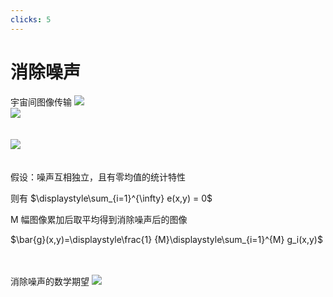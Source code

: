 ```yaml
---
clicks: 5
---
```


# 消除噪声

<div grid="~ cols-2 gap-10">
  <div class="text-center pt-12 text-4">
    <div v-click-hide="5">
      宇宙间图像传输
      <img class="pt-5" src="https://gcom.fp.ps.netease.com/file/63ec956d672a527be8bae84at0XC1wfI04"/>
    </div>
    <div class="absolute top-40 w-80"  v-click=5>
      <img src="https://gcom.fp.ps.netease.com/file/63eca2487a80964bdb4c44e2vsoTDl0O04" />
    </div>
  </div>
  <div>
  <div v-click-hide=3>
    <br/>
    <br/>
    <img v-click=1 src="https://gcom.fp.ps.netease.com/file/63ec95935108e222ec386826RVLCCbrU04"/>
    <br/>
    <br/>
    <br/>
  <div v-click=2>
    假设：噪声互相独立，且有零均值的统计特性

  则有   $\displaystyle\sum_{i=1}^{\infty} e(x,y) = 0$
  </div>
  </div>
  <div v-click=3 class="absolute top-30">

  M 幅图像累加后取平均得到消除噪声后的图像

  $\bar{g}(x,y)=\displaystyle\frac{1} {M}\displaystyle\sum_{i=1}^{M} g_i(x,y)$
  <br/>
  <br/>
  <br/>
  <div v-click=4>
    消除噪声的数学期望
    <img src="https://gcom.fp.ps.netease.com/file/63ec9c0c5a2098bd13e0dc42PHf4uBkz04"/>
  </div>
  </div>
  </div>
</div>